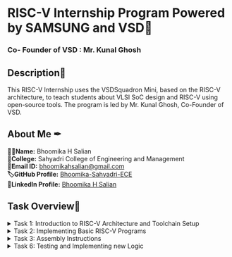 # RISC-V Internship Program Powered by SAMSUNG and VSD🎯
### Co- Founder of VSD : Mr. Kunal Ghosh

## Description💪
This RISC-V Internship uses the VSDSquadron Mini, based on the RISC-V architecture, to teach students about VLSI SoC design and RISC-V using open-source tools. The program is led by Mr. Kunal Ghosh, Co-Founder of VSD.


## About Me ✒

**👩‍🎓Name:** Bhoomika H Salian  
**📌College:** Sahyadri College of Engineering and Management  
**🔑Email ID:** [bhoomikahsalian@gmail.com](mailto:bhoomikahsalian@gmail.com)  
**🏷️GitHub Profile:** [Bhoomika-Sahyadri-ECE](https://github.com/Bhoomika-Sahyadri-ECE)  
**🔗LinkedIn Profile:** [Bhoomika H Salian](https://www.linkedin.com/in/bhoomika-h-salian-7470a3253/)


## Task Overview📅
<details>
<summary>Task 1: Introduction to RISC-V Architecture and Toolchain Setup</summary>

**GitHub Repository:** [Task 1](https://github.com/Bhoomika-Sahyadri-ECE/samsung-riscv/tree/main/task%201)  
**Description:**

- Set up the development environment for RISC-V on the VSDSquadron Mini.
- Install necessary open-source tools and verify the RISC-V toolchain.
- Familiarize with the basic RISC-V architecture, including registers and instruction sets.
- Document the setup process and any issues encountered during the setup.

</details>

<details>
<summary>Task 2: Implementing Basic RISC-V Programs</summary>

**GitHub Repository:** [Task 2](https://github.com/Bhoomika-Sahyadri-ECE/samsung-riscv/tree/main/task%202)  
**Description:**

- Write and execute basic RISC-V assembly programs.
- Explore the functionalities of the RISC-V instruction set by implementing simple arithmetic and logical operations.
- Debug and test the programs using the RISC-V simulator.
- Record the results and learning outcomes from each program.

</details>

<details>
<summary> Task 3: Assembly Instructions</summary>

**GitHub Repository:** [Task 3](https://github.com/Bhoomika-Sahyadri-ECE/samsung-riscv/tree/main/task%203)               
**Description:**

### 1. `lui a0, 0x2b`
- **Operation:** Load the upper 20 bits of an immediate (0x2b) into register `a0`.
- **Opcode:** `0110111`
- **Binary Encoding:** `000000000000001011010100110111`
- **Hexadecimal:** `0x002b537`
 ![lui_a0](https://github.com/user-attachments/assets/4bb8fc38-a449-4334-8044-90a047fbeca3)
 

---

### 2. `addi sp, sp, -32`
- **Operation:** Add immediate (-32) to stack pointer (`sp = sp - 32`).
- **Opcode:** `0010011`
- **Binary Encoding:** `11111111111100010000000010010011`
- **Hexadecimal:** `0xFE010113`

![addi_sp](https://github.com/user-attachments/assets/a76ba6b1-fc5e-4531-a45d-7365e09b8780)

---

### 3. `auipc a5, 0xffff0`
- **Operation:** Add upper immediate to PC (`a5 = PC + 0xffff000`).
- **Opcode:** `0010111`
- **Binary Encoding:** `11111111111111110000011110010111`
- **Hexadecimal:** `0xffff0797`

![auipc_a5](https://github.com/user-attachments/assets/18130065-d54d-4a5b-b88e-0c38bd23d986)


---

### 4. `jal ra, 0x10184`
- **Operation:** Jump and link (`ra = PC + 4; PC = 0x10184`).
- **Opcode:** `1101111`
- **Hexadecimal:** `0x0c0000ef`

![jal_ra](https://github.com/user-attachments/assets/83aac50a-acd7-4e1d-bcef-0a150efeefec)


---

### 5. `sb a5, 1944(gp)`
- **Operation:** Store byte from `a5` to memory at `gp + 1944`.
- **Opcode:** `0100011`
- **Hexadecimal:** `0x781fc23`
  
![sb_a5](https://github.com/user-attachments/assets/635cfec0-9de7-496f-b686-84cb153bc8c0)


---

### 6. `bnez a5, 1015c`
- **Operation:** Branch if `a5` is not zero to `1015c`.
- **Opcode:** `1100011`
- **Hexadecimal:** `0x04079463`
  
![bnez_a5](https://github.com/user-attachments/assets/a88ea41b-a81e-4685-8306-b01f41eb257c)


---

### 7. `jalr zero, 0(register_fini)`
- **Operation:** Jump and link register (return to zero).
- **Hexadecimal:** `0x00100073`
  
![jalr_zero](https://github.com/user-attachments/assets/becc702e-b5eb-4afa-9364-55d7c11496dd)


---

### 8. `lw a0, 0(sp)`
- **Operation:** Load word from memory at `sp + 0` into `a0`.
- **Opcode:** `0000011`
- **Hexadecimal:** `0x00052083`

![lw_a0](https://github.com/user-attachments/assets/c1dddfb1-85f0-4407-80b9-818f8685b37a)


---

### 9. `li a1, 1`
- **Operation:** Load immediate `1` into `a1`.
- **Hexadecimal:** `0x0100793`

![li_a1](https://github.com/user-attachments/assets/9d07ddae-6967-4951-81ef-6fdebadaae1d)


---

### 10. `sub a2, a2, a0`
- **Operation:** Subtract (`a2 = a2 - a0`).
- **Opcode:** `0110011`
- **Hexadecimal:** `0x40a60633`
  
![sub_a2](https://github.com/user-attachments/assets/11a51aca-e854-4617-976f-de637f5c960e)


---

### 11. `jal ra, 0x10264`
- **Operation:** Jump and link (`ra = PC + 4; PC = 0x10264`).
- **Hexadecimal:** `0x0cc000ef`

![jal_ra](https://github.com/user-attachments/assets/47e071ad-ed23-4d69-9a97-d158d8bbd5fd)


---

### 12. `addi a0, a0, 332`
- **Operation:** Add immediate (`a0 = a0 + 332`).
- **Hexadecimal:** `0x14c50513`

![addi_a0](https://github.com/user-attachments/assets/99adf464-1b2a-47ea-80d4-97a2e3442e68)


---

### 13. `j 0x101c0`
- **Operation:** Unconditional jump to `0x101c0`.
- **Opcode:** `1101111`
- **Hexadecimal:** `0x0c80006f`

![j_101c0](https://github.com/user-attachments/assets/9f8f3837-9fc9-4890-8b77-99125a1cf248)


---

### 14. `jalr ra, 8(sp)`
- **Operation:** Jump to address in `sp + 8`, store return address in `ra`.
- **Hexadecimal:** `0x00813083`
  
![jal_ra](https://github.com/user-attachments/assets/2139e451-30e5-4410-876d-704504c7e591)


---

### 15. `ret`
- **Operation:** Return from function (`jalr x0, 0(ra)`).
- **Hexadecimal:** `0x00008067`
  
![ret](https://github.com/user-attachments/assets/02178bec-6b91-44d0-93b8-9d3f90ce5599)


---
  
</details>


<details>
<summary>Task 6: Testing and Implementing new Logic</summary>

**GitHub Repository:** [Task 6](https://github.com/Bhoomika-Sahyadri-ECE/samsung-riscv/tree/main/task%206)

**Description:**  
This project demonstrates **GPIO-based LED control using push buttons** on the **VSDSquadron Mini**, a **RISC-V-based SoC development kit**. The system responds to user input by lighting up LEDs in a predefined pattern:  

- **Button 1 Pressed** → **LED 1 turns ON**  
- **Button 2 Pressed** → **LED 1 & LED 2 turn ON**  
- **Button 3 Pressed** → **LED 1, LED 2 & LED 3 turn ON**  

This project illustrates fundamental **embedded system concepts**, including **GPIO input/output operations**. The implementation is done in **C using the PlatformIO IDE**, providing a hands-on approach to hardware interaction.  

### Components Required  
- **VSDSquadron Mini** (1x)  
- **LEDs** (3x)  
- **Push Buttons** (3x)  
- **Jumper Wires** (As needed)  
- **Breadboard** (1x)  

### Pin Connections  

#### **LEDs**  
| LED  | VSDSquadron Mini Pin |
|------|----------------------|
| LED 1 | PC0 |
| LED 2 | PC1 |
| LED 3 | PC2 |

#### **Push Buttons (Active HIGH Configuration)**  
| Button  | VSDSquadron Mini Pin |
|---------|----------------------|
| Button 1 | PD1 |
| Button 2 | PD2 |
| Button 3 | PD3 |

### Wiring Details  

#### **LED Connections**  
- Connect the **anode (+)** of **LED 1** to **PC0**.  
- Connect the **anode (+)** of **LED 2** to **PC1** via a.  
- Connect the **anode (+)** of **LED 3** to **PC2** via a **.  
- Connect the **cathode (-)** of all LEDs to **GND**.  

#### **Push Button Connections**  
- Connect one terminal of **Button 1** to **PD1**.  
- Connect one terminal of **Button 2** to **PD2**.  
- Connect one terminal of **Button 3** to **PD3**.  
- Connect the **other terminal** of all buttons to **GND**.  

### Logic Implementation  

| Button Pressed | LEDs Activated |
|---------------|---------------|
| **Button 1 (PD1)** | **LED 1 (PC0) turns ON** |
| **Button 2 (PD2)** | **LED 1 (PC0) & LED 2 (PC1) turn ON** |
| **Button 3 (PD3)** | **LED 1 (PC0), LED 2 (PC1) & LED 3 (PC2) turn ON** |


### Circuit Diagram
![Glowing LEd circuit](https://github.com/Bhoomika-Sahyadri-ECE/samsung-riscv/blob/main/task%206/ciruit%20diagram.png)


### Working
- The code is written for an Arduino-based system using VSD squadron Mini
- Three LEDs are connected to pins PC1, PC2, and PC3, and three push buttons are connected to pins PD1, PD2, and PD3.  
- In the `setup()` function, the LED pins are configured as output, and the button pins are configured as input with internal pull-up resistors enabled.  
- In the `loop()` function, the state of each button is read using `digitalRead()`, and since pull-up resistors are used, the buttons read LOW when pressed.  
- If Button 1 is pressed, only LED1 turns on, while LED2 and LED3 remain off.  
- If Button 2 is pressed, LED1 and LED2 turn on, while LED3 remains off.  
- If Button 3 is pressed, all three LEDs turn on.  
- If no button is pressed, all LEDs remain off.  
- The logic ensures that pressing a button overrides the previous LED state based on priority, meaning the highest button number pressed determines the LED pattern.

### Code
```cpp
#include <Arduino.h>

// Define LED pins
#define LED1 PC1
#define LED2 PC2
#define LED3 PC3

// Define Button pins
#define BUTTON1 PD1
#define BUTTON2 PD2
#define BUTTON3 PD3

void setup() {
    // Configure LED pins as OUTPUT
    pinMode(LED1, OUTPUT);
    pinMode(LED2, OUTPUT);
    pinMode(LED3, OUTPUT);

    // Configure Button pins as INPUT with PULL-UP
    pinMode(BUTTON1, INPUT_PULLUP);
    pinMode(BUTTON2, INPUT_PULLUP);
    pinMode(BUTTON3, INPUT_PULLUP);
}

void loop() {
    // Read button states
    bool button1State = digitalRead(BUTTON1) == LOW;
    bool button2State = digitalRead(BUTTON2) == LOW;
    bool button3State = digitalRead(BUTTON3) == LOW;

    // Control LEDs based on button presses
    if (button1State) {
        digitalWrite(LED1, HIGH);
        digitalWrite(LED2, LOW);
        digitalWrite(LED3, LOW);
    } 
    else if (button2State) {
        digitalWrite(LED1, HIGH);
        digitalWrite(LED2, HIGH);
        digitalWrite(LED3, LOW);
    } 
    else if (button3State) {
        digitalWrite(LED1, HIGH);
        digitalWrite(LED2, HIGH);
        digitalWrite(LED3, HIGH);
    } 
    else {
        // Turn off all LEDs when no button is pressed
        digitalWrite(LED1, LOW);
        digitalWrite(LED2, LOW);
        digitalWrite(LED3, LOW);
    }
}


### Conclusion  
This project demonstrates how to control LEDs using push buttons on an VSD squadron Mini board.The logic implemented allows different LED patterns based on button presses, making it a simple yet effective example of digital input and output control. This can be further expanded for more complex interactive applications. 🚀

</details>
